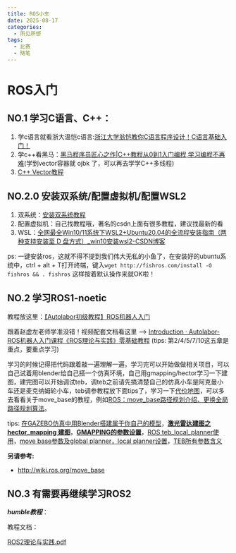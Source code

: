 ```yaml
---
title: ROS小车
date: 2025-08-17
categories:
  - 所见所想
tags:
  - 比赛
  - 随笔
---
```


# ROS入门

## NO.1 学习C语言、C++：

1. 学c语言就看浙大温恺c语言:[浙江大学翁恺教你C语言程序设计！C语言基础入门！](https://www.bilibili.com/video/BV1dr4y1n7vA/?share_source=copy_web&vd_source=7c149f1c6707f644bfee88536c3310c6)
2. 学c++看黑马：[黑马程序员匠心之作|C++教程从0到1入门编程,学习编程不再难](https://www.bilibili.com/video/BV1et411b73Z/?p=203&share_source=copy_web&vd_source=7c149f1c6707f644bfee88536c3310c6 )(学到vector容器就 ojbk 了，可以再去学学C++多线程)
3. [C++ Vector教程]( https://blog.csdn.net/qq_40713201/article/details/126740586?fromshare=blogdetail&sharetype=blogdetail&sharerId=126740586&sharerefer=PC&sharesource=2301_79844835&sharefrom=from_link)

## NO.2.0 安装双系统/配置虚拟机/配置WSL2

1. 双系统：[安装双系统教程](https://blog.csdn.net/qq_40713201/article/details/126740586?fromshare=blogdetail&sharetype=blogdetail&sharerId=126740586&sharerefer=PC&sharesource=2301_79844835&sharefrom=from_link)
2. 配置虚拟机：自己找教程哦，著名的csdn上面有很多教程，建议找最新的看
3. WSL：[全网最全Win10/11系统下WSL2+Ubuntu20.04的全流程安装指南（两种支持安装至 D 盘方式）_win10安装wsl2-CSDN博客](https://blog.csdn.net/Natsuago/article/details/145594631?spm=1001.2014.3001.5506)

ps: 一键安装ros，这就不得不提到我们伟大无私的小鱼了，在安装好的ubuntu系统中，ctrl + alt + T打开终端，键入`wget http://fishros.com/install -O fishros && . fishros` 这样按着默认操作来就OK啦！

## NO.2 学习ROS1-noetic

教程放这里：[【Autolabor初级教程】ROS机器人入门](https://www.bilibili.com/video/BV1Ci4y1L7ZZ/?share_source=copy_web&vd_source=7c149f1c6707f644bfee88536c3310c6)

跟着赵虚左老师学准没错！视频配套文档看这里 --> [Introduction · Autolabor-ROS机器人入门课程《ROS理论与实践》零基础教程](http://www.autolabor.com.cn/book/ROSTutorials/index.html)  (tips: 第2/4/5/7/10这五章是重点，要重点学习)

学习的时候记得把代码跟着敲一遍理解一遍，学习完可以开始做做相关项目，可以自己试着用blender给自己搭一个仿真环境，自己用gmapping/hector学习一下建图，建完图可以开始调试teb，调teb之前请先搞清楚自己的仿真小车是阿克曼小车还是麦克纳姆轮小车，teb调参教程放下面tips了，学习一下[代价地图](https://blog.csdn.net/JDWell/article/details/88359098?fromshare=blogdetail&sharetype=blogdetail&sharerId=88359098&sharerefer=PC&sharesource=2301_79844835&sharefrom=from_link)，可以多去看看关于move_base的教程，例如[ROS：move_base路径规划介绍、更换全局路径规划算法](https://blog.csdn.net/weixin_44190648/article/details/131113449?fromshare=blogdetail&sharetype=blogdetail&sharerId=131113449&sharerefer=PC&sharesource=2301_79844835&sharefrom=from_link)。

tips: [在GAZEBO仿真中用Blender搭建属于你自己的模型](https://www.bilibili.com/video/BV1rT4y1P7HN/?share_source=copy_web&vd_source=7c149f1c6707f644bfee88536c3310c6)，**[激光雷达建图之hector_mapping 建图](https://blog.csdn.net/qq_40713201/article/details/126740586?fromshare=blogdetail&sharetype=blogdetail&sharerId=126740586&sharerefer=PC&sharesource=2301_79844835&sharefrom=from_link)**，**[GMAPPING的参数设置](https://blog.csdn.net/bufengzj/article/details/99079017?fromshare=blogdetail&sharetype=blogdetail&sharerId=99079017&sharerefer=PC&sharesource=2301_79844835&sharefrom=from_link)**，[ROS teb_local_planner使用](https://blog.csdn.net/weixin_62456310/article/details/123373746?fromshare=blogdetail&sharetype=blogdetail&sharerId=123373746&sharerefer=PC&sharesource=2301_79844835&sharefrom=from_link)，[move base参数及global planner，local planner设置](https://yaked19.blog.csdn.net/article/details/125503202?fromshare=blogdetail&sharetype=blogdetail&sharerId=125503202&sharerefer=PC&sharesource=2301_79844835&sharefrom=from_link)，[TEB所有参数含义](https://blog.csdn.net/weixin_43667077/article/details/135867519?spm=1001.2014.3001.5506)

**另请参考:**

- http://wiki.ros.org/move_base

## NO.3 有需要再继续学习ROS2

***humble教程***：

教程文档：

 [ROS2理论与实践.pdf](ROS2理论与实践.pdf) 

